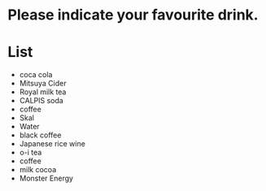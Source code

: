 # Please indicate your favourite drink.

# List
- coca cola
- Mitsuya Cider
- Royal milk tea
- CALPIS soda
- coffee
- Skal
- Water
- black coffee
- Japanese rice wine
- o-i tea
- coffee
- milk cocoa
- Monster Energy
